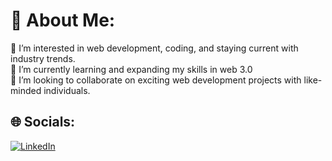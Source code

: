 # 💫 About Me:
👀 I’m interested in web development, coding, and staying current with industry trends.<br>🌱 I’m currently learning and expanding my skills in web 3.0<br>💞️ I’m looking to collaborate on exciting web development projects with like-minded individuals.

## 🌐 Socials:
[![LinkedIn](https://img.shields.io/badge/LinkedIn-%230077B5.svg?logo=linkedin&logoColor=white)](https://in.linkedin.com/in/kartik-lutimath-a39a20244) 

